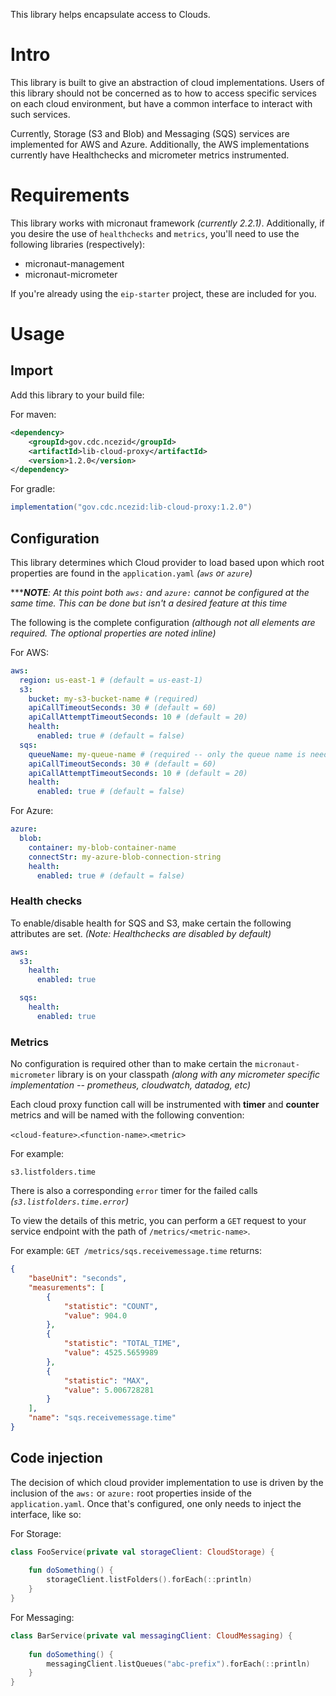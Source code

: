 This library helps encapsulate access to Clouds.

# Intro
This library is built to give an abstraction of cloud implementations.
Users of this library should not be concerned as to how to access specific services
on each cloud environment, but have a common interface to interact with such services.

Currently, Storage (S3 and Blob) and Messaging (SQS) services are implemented for AWS and Azure. Additionally, the AWS implementations currently have Healthchecks and micrometer metrics instrumented.

# Requirements
This library works with micronaut framework *(currently 2.2.1)*. Additionally, if you desire the use of `healthchecks` and `metrics`, you'll need to use the following libraries (respectively):

* micronaut-management
* micronaut-micrometer

If you're already using the `eip-starter` project, these are included for you.

# Usage

## Import
Add this library to your build file:

For maven:
```xml
<dependency>
    <groupId>gov.cdc.ncezid</groupId>
    <artifactId>lib-cloud-proxy</artifactId>
    <version>1.2.0</version>
</dependency>
```

For gradle:
```groovy
implementation("gov.cdc.ncezid:lib-cloud-proxy:1.2.0")
```

## Configuration
This library determines which Cloud provider to load based upon which root properties are found in the `application.yaml` *(`aws` or `azure`)* 

******NOTE**: At this point both `aws:` and `azure:` cannot be configured at the same time. This can be done but isn't a desired feature at this time*

The following is the complete configuration *(although not all elements are required. The optional properties are noted inline)*

For AWS:
```yaml
aws:
  region: us-east-1 # (default = us-east-1)
  s3:
    bucket: my-s3-bucket-name # (required)
    apiCallTimeoutSeconds: 30 # (default = 60)
    apiCallAttemptTimeoutSeconds: 10 # (default = 20)
    health:
      enabled: true # (default = false)
  sqs:
    queueName: my-queue-name # (required -- only the queue name is needed, not the url)
    apiCallTimeoutSeconds: 30 # (default = 60)
    apiCallAttemptTimeoutSeconds: 10 # (default = 20)
    health:
      enabled: true # (default = false)
```

For Azure:
```yaml
azure:
  blob:
    container: my-blob-container-name
    connectStr: my-azure-blob-connection-string
    health:
      enabled: true # (default = false)
```

### Health checks

To enable/disable health for SQS and S3, make certain the following attributes are set. *(Note: Healthchecks are disabled by default)*

```yaml
aws:
  s3:
    health:
      enabled: true

  sqs:
    health:
      enabled: true
```

### Metrics

No configuration is required other than to make certain the `micronaut-micrometer` library is on your classpath *(along with any micrometer specific implementation -- prometheus, cloudwatch, datadog, etc)*

Each cloud proxy function call will be instrumented with **timer** and **counter** metrics and will be named with the following convention:

`<cloud-feature>`.`<function-name>`.`<metric>`

For example:

`s3.listfolders.time`

There is also a corresponding `error` timer for the failed calls *(`s3.listfolders.time.error`)*

To view the details of this metric, you can perform a `GET` request to your service endpoint with the path of `/metrics/<metric-name>`. 

For example: `GET /metrics/sqs.receivemessage.time` returns:

```json
{
    "baseUnit": "seconds",
    "measurements": [
        {
            "statistic": "COUNT",
            "value": 904.0
        },
        {
            "statistic": "TOTAL_TIME",
            "value": 4525.5659989
        },
        {
            "statistic": "MAX",
            "value": 5.006728281
        }
    ],
    "name": "sqs.receivemessage.time"
}
```

## Code injection

The decision of which cloud provider implementation to use is driven by the inclusion of the `aws:` or `azure:` root properties inside of the `application.yaml`. Once that's configured, one only needs to inject the interface, like so:

For Storage:
```kotlin
class FooService(private val storageClient: CloudStorage) {
    
    fun doSomething() {
        storageClient.listFolders().forEach(::println)
    }
}
```

For Messaging:
```kotlin
class BarService(private val messagingClient: CloudMessaging) {
    
    fun doSomething() {
        messagingClient.listQueues("abc-prefix").forEach(::println)
    }
}
```




